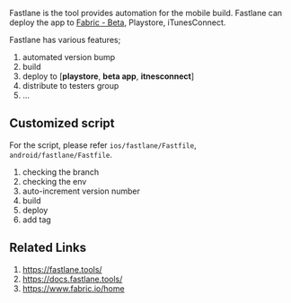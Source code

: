 Fastlane is the tool provides automation for the mobile build.
Fastlane can deploy the app to [Fabric - Beta](https://www.fabric.io/home), Playstore, iTunesConnect. 

Fastlane has various features; 

1. automated version bump
2. build 
3. deploy to [**playstore**, **beta app**, **itnesconnect**]
4. distribute to testers group
5. ...

## Customized script

For the script, please refer ``ios/fastlane/Fastfile``, ``android/fastlane/Fastfile``.

1. checking the branch
2. checking the env
3. auto-increment version number
4. build
5. deploy
6. add tag

## Related Links

1. https://fastlane.tools/
2. https://docs.fastlane.tools/
3. https://www.fabric.io/home
